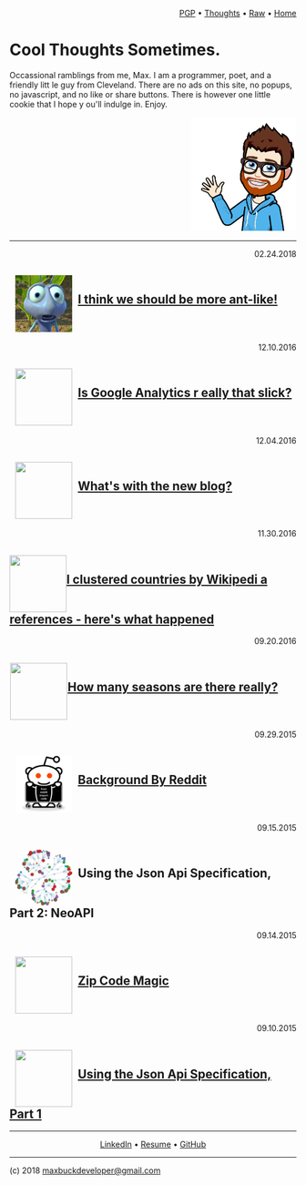 


<p align=right>
  <a href='maxwellbuck.pub'>PGP</a>
  •
  <a href='fb-highlights.html'>Thoughts</a>
  •
  <a href=INDEX.md>Raw</a>
  •
  <a href='index.html'>Home</a>
  
</p>







# Cool Thoughts Sometimes.

Occassional ramblings from me, Max. I am a programmer, poet, and a friendly litt
le guy from Cleveland.  There are no ads on this site, no popups, no javascript,
 and no like or share buttons.  There is however one little cookie that I hope y
ou'll indulge in. Enjoy. 

<p align="right"><img src="static/hi.png" height="200"></p>


---


<p align=right>02.24.2018</p><h2><img align="middle" src="images/ant.png" width=
"100" height="100"                                         hspace="10" ><a href=
welcome-to-the-ant-hill.html>I think we should be more ant-like!  </a></h2>
<p align=right>12.10.2016</p><h2><img align="middle" src="images/Google-Big-Brot
her.png" width="100" height="100"                                         hspace
="10" ><a href=google-analytics-aint-that-slick-homie.html>Is Google Analytics r
eally that slick?</a></h2>
<p align=right>12.04.2016</p><h2><img align="middle" src="images/fuck-wordpress.
jpg" width="100" height="100"                                         hspace="10
" ><a href=whats-with-the-new-blog.html>What's with the new blog?</a></h2>
<p align=right>11.30.2016</p><h2><img align="middle" src="images/countries-of-th
e-world.jpg" width="100" height="100"                                         hs
pace="10" ><a href=countries-by-wikipedia.html>I clustered countries by Wikipedi
a references - here's what happened</a></h2>
<p align=right>09.20.2016</p><h2><img align="middle" src="images/seasons-ftimage
.jpg" width="100" height="100"                                         hspace="1
0" ><a href=how-many-seasons.html>How many seasons are there really?</a></h2>
<p align=right>09.29.2015</p><h2><img align="middle" src="images/redditapi.png" 
width="100" height="100"                                         hspace="10" ><a
 href=background-by-reddit.html>Background By Reddit</a></h2>
<p align=right>09.15.2015</p><h2><img align="middle" src="images/graphdb.png" wi
dth="100" height="100"                                         hspace="10" ><a h
ref=json-api-2.html>Using the Json Api Specification, Part 2: NeoAPI</a></h2>
<p align=right>09.14.2015</p><h2><img align="middle" src="images/ohio-3-digit-zi
p-code-map.gif" width="100" height="100"                                        
 hspace="10" ><a href=zipcode-magic.html>Zip Code Magic</a></h2>
<p align=right>09.10.2015</p><h2><img align="middle" src="images/jsonapiftimage.
png" width="100" height="100"                                         hspace="10
" ><a href=json-api-1.html>Using the Json Api Specification, Part 1</a></h2>






---

<p align=center>
  <a href='https://www.linkedin.com/pub/max-buck/8b/5b8/a9'>LinkedIn</a>
  •
  <a href='resume.html'>Resume</a>
  •
  <a href='https://github.com/buckmaxwell'>GitHub</a>

</p>

---

(c) 2018 maxbuckdeveloper@gmail.com
